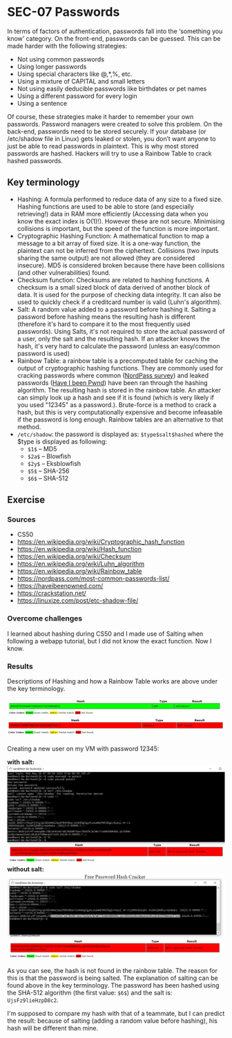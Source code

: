 # SEC-07 Passwords
In terms of factors of authentication, passwords fall into the ‘something you know’ category.
On the front-end, passwords can be guessed. This can be made harder with the following strategies:
- Not using common passwords
- Using longer passwords
- Using special characters like @,*,%, etc.
- Using a mixture of CAPITAL and small letters
- Not using easily deducible passwords like birthdates or pet names
- Using a different password for every login
- Using a sentence

Of course, these strategies make it harder to remember your own passwords. Password managers were created to solve this problem.
On the back-end, passwords need to be stored securely. If your database (or /etc/shadow file in Linux) gets leaked or stolen, you don’t want anyone to just be able to read passwords in plaintext. This is why most stored passwords are hashed. Hackers will try to use a Rainbow Table to crack hashed passwords.


## Key terminology
- Hashing: A formula performed to reduce data of any size to a fixed size. Hashing functions are used to be able to store (and especially retrieving!) data in RAM more efficiently (Accessing data when you know the exact index is O(1)!). However these are not secure. Minimising collisions is important, but the speed of the function is more important.  
- Cryptographic Hashing Function: A mathematical function to map a message to a bit array of fixed size. It is a one-way function, the plaintext can not be inferred from the ciphertext. Collisions (two inputs sharing the same output) are not allowed (they are considered insecure). MD5 is considered broken because there have been collisions (and other vulnerabilities) found.
- Checksum function: Checksums are related to hashing functions. A checksum is a small sized block of data derived of another block of data. It is used for the purpose of checking data integrity. It can also be used to quickly check if a creditcard number is valid (Luhn's algorithm). 
- Salt: A random value added to a password before hashing it. Salting a password before hashing means the resulting hash is different (therefore it's hard to compare it to the most frequently used passwords). Using Salts, it's not required to store the actual password of a user, only the salt and the resulting hash. If an attacker knows the hash, it's very hard to calculate the password (unless an easy/common password is used)
- Rainbow Table: a rainbow table is a precomputed table for caching the output of cryptographic hashing functions. They are commonly used for cracking passwords where common ([NordPass survey](https://nordpass.com/most-common-passwords-list/)) and leaked passwords ([Have I been Pwnd](https://haveibeenpwned.com/))  have been ran through the hashing algorithm. The resulting hash is stored in the rainbow table. An attacker can simply look up a hash and see if it is found (which is very likely if you used "12345" as a password.). Brute-force is a method to crack a hash, but this is very computationally expensive and become infeasable if the password is long enough. Rainbow tables are an alternative to that method.
- `/etc/shadow`: the password is displayed as: `$type$salt$hashed` where the $type is displayed as following:
  - `$1$` – MD5
  - `$2a$` – Blowfish
  - `$2y$` – Eksblowfish
  - `$5$` – SHA-256
  - `$6$` – SHA-512


## Exercise
### Sources
- CS50
- https://en.wikipedia.org/wiki/Cryptographic_hash_function
- https://en.wikipedia.org/wiki/Hash_function
- https://en.wikipedia.org/wiki/Checksum
- https://en.wikipedia.org/wiki/Luhn_algorithm
- https://en.wikipedia.org/wiki/Rainbow_table
- https://nordpass.com/most-common-passwords-list/
- https://haveibeenpwned.com/
- https://crackstation.net/
- https://linuxize.com/post/etc-shadow-file/

### Overcome challenges
I learned about hashing during CS50 and I made use of Salting when following a webapp tutorial, but I did not know the exact function. Now I know. 

### Results
Descriptions of Hashing and how a Rainbow Table works are above under the key terminology.
  
![SEC-07 hash 1](../00_includes/SEC/SEC-07_1.png)  
![SEC-07 hash 2](../00_includes/SEC/SEC-07_2.png) 
  <br>  
Creating a new user on my VM with password 12345:
  
**with salt:**  
![SEC-07 linux 12345 hash with salt](../00_includes/SEC/SEC-07_3.png)  
**without salt:**  
![SEC-07 linux 12345 hash](../00_includes/SEC/SEC-07_4.png)  
  
As you can see, the hash is not found in the rainbow table. The reason for this is that the password is being salted. The explanation of salting can be found above in the key terminology. The password has been hashed using the SHA-512 algorithm (the first value: `$6$`) and the salt is: `UjsFz9lieHzpD8c2`.

I'm supposed to compare my hash with that of a teammate, but I can predict the result: because of salting (adding a random value before hashing), his hash will be different than mine. 
